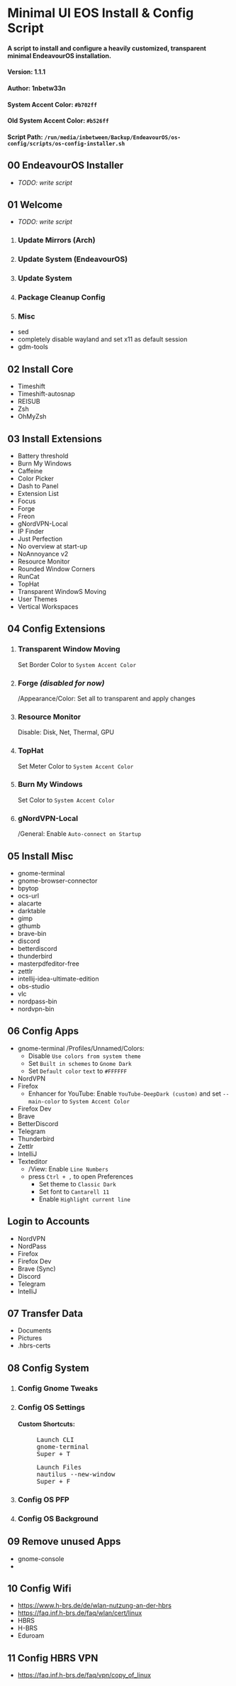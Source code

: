 # Minimal UI EOS Install & Config Script
#### A script to install and configure a heavily customized, transparent minimal EndeavourOS installation.
#### Version: 1.1.1
#### Author: 1nbetw33n
#### System Accent Color: `#b702ff`
#### Old System Accent Color: `#b526ff`
#### Script Path: `/run/media/inbetween/Backup/EndeavourOS/os-config/scripts/os-config-installer.sh`

## 00 EndeavourOS Installer
* _TODO: write script_

## 01 Welcome
* _TODO: write script_
1. ### Update Mirrors (Arch)
2. ### Update System (EndeavourOS)
3. ### Update System
4. ### Package Cleanup Config
5. ### Misc
* sed
* completely disable wayland and set x11 as default session
* gdm-tools

## 02 Install Core
* Timeshift
* Timeshift-autosnap
* REISUB
* Zsh
* OhMyZsh

## 03 Install Extensions
* Battery threshold
* Burn My Windows
* Caffeine
* Color Picker
* Dash to Panel
* Extension List
* Focus
* Forge
* Freon
* gNordVPN-Local
* IP Finder
* Just Perfection
* No overview at start-up
* NoAnnoyance v2
* Resource Monitor
* Rounded Window Corners
* RunCat
* TopHat
* Transparent WindowS Moving
* User Themes
* Vertical Workspaces

## 04 Config Extensions
1. ### Transparent Window Moving
   Set Border Color to `System Accent Color`
2. ### Forge _(disabled for now)_
   /Appearance/Color: Set all to transparent and apply changes
3. ### Resource Monitor
   Disable: Disk, Net, Thermal, GPU
4. ### TopHat
   Set Meter Color to `System Accent Color`
5. ### Burn My Windows
   Set Color to `System Accent Color`
6. ### gNordVPN-Local
   /General: Enable `Auto-connect on Startup`

## 05 Install Misc
* gnome-terminal
* gnome-browser-connector
* bpytop
* ocs-url
* alacarte
* darktable
* gimp
* gthumb
* brave-bin
* discord
* betterdiscord
* thunderbird
* masterpdfeditor-free
* zettlr
* intellij-idea-ultimate-edition
* obs-studio
* vlc
* nordpass-bin
* nordvpn-bin

## 06 Config Apps
* gnome-terminal
  /Profiles/Unnamed/Colors:
    * Disable `Use colors from system theme`
    * Set `Built in schemes` to `Gnome Dark`
    * Set `Default color` `text` to `#FFFFFF`
* NordVPN
* Firefox
    * Enhancer for YouTube: Enable `YouTube-DeepDark (custom)` and set `--main-color` to `System Accent Color`
* Firefox Dev
* Brave
* BetterDiscord
* Telegram
* Thunderbird
* Zettlr
* IntelliJ
* Texteditor
  * /View: Enable `Line Numbers`
  * press `Ctrl + ,` to open Preferences
    * Set theme to `Classic Dark`
    * Set font to `Cantarell 11`
    * Enable `Highlight current line`

## Login to Accounts
* NordVPN
* NordPass
* Firefox
* Firefox Dev
* Brave (Sync)
* Discord
* Telegram
* IntelliJ

## 07 Transfer Data
*  Documents
*  Pictures
*  .hbrs-certs

## 08 Config System
1. ### Config Gnome Tweaks
2. ### Config OS Settings
   #### Custom Shortcuts:
    <pre>
        Launch CLI
        gnome-terminal
        Super + T
   </pre>
    <pre>
        Launch Files
        nautilus --new-window
        Super + F
   </pre>

3. ### Config OS PFP
4. ### Config OS Background

## 09 Remove unused Apps
* gnome-console
*

## 10 Config Wifi
* https://www.h-brs.de/de/wlan-nutzung-an-der-hbrs
* https://faq.inf.h-brs.de/faq/wlan/cert/linux
* HBRS
* H-BRS
* Eduroam

## 11 Config HBRS VPN
* https://faq.inf.h-brs.de/faq/vpn/copy_of_linux


